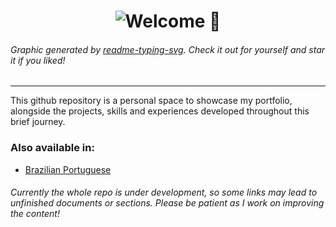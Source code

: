 # <div style="display: flex; justify-content: center; align-items: center; pointer-events: none;"><img src="https://readme-typing-svg.demolab.com?font=Noto+Sans+Mono&weight=700&size=96&duration=1500&pause=5000&color=A41BF7&center=true&vCenter=true&random=true&width=1024&height=240&lines=Welcome%F0%9F%91%8B" alt="Welcome 👋" title="Welcome 👋"/></div>

###### Graphic generated by [readme-typing-svg](https://git.io/typing-svg "Github Link"). Check it out for yourself and star it if you liked!

---

This github repository is a personal space to showcase my portfolio, alongside the projects, skills and experiences developed throughout this brief journey.

### Also available in:

- [Brazilian Portuguese](./Brazilian_Portuguese.md)

###### Currently the whole repo is under development, so some links may lead to unfinished documents or sections. Please be patient as I work on improving the content!
